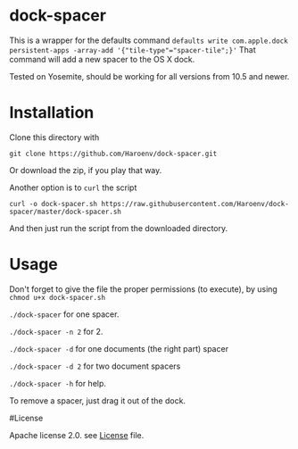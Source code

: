 # dock-spacer
This is a wrapper for the defaults command 
`defaults write com.apple.dock persistent-apps -array-add '{"tile-type"="spacer-tile";}'`
That command will add a new spacer to the OS X dock. 

Tested on Yosemite, should be working for all versions from 10.5 and newer.

# Installation

Clone this directory with 

    git clone https://github.com/Haroenv/dock-spacer.git

Or download the zip, if you play that way.

Another option is to `curl` the script 

    curl -o dock-spacer.sh https://raw.githubusercontent.com/Haroenv/dock-spacer/master/dock-spacer.sh

And then just run the script from the downloaded directory. 

# Usage

Don't forget to give the file the proper permissions (to execute), by using `chmod u+x dock-spacer.sh`

`./dock-spacer` for one spacer. 

`./dock-spacer -n 2` for 2.

`./dock-spacer -d` for one documents (the right part) spacer

`./dock-spacer -d 2` for two document spacers 

`./dock-spacer -h` for help. 

To remove a spacer, just drag it out of the dock.

#License

Apache license 2.0. see [License](LICENSE) file.

